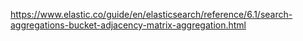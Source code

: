 https://www.elastic.co/guide/en/elasticsearch/reference/6.1/search-aggregations-bucket-adjacency-matrix-aggregation.html
